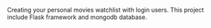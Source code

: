 Creating your personal movies watchlist with login users.
This project include Flask framework and mongodb database.